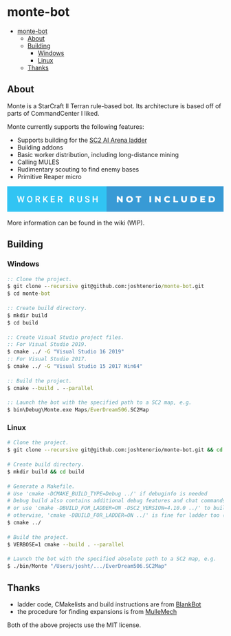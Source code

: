 # monte-bot
- [monte-bot](#monte-bot)
    - [About](#about)
    - [Building](#building)
        - [Windows](#windows)
        - [Linux](#linux)
    - [Thanks](#thanks)
## About
Monte is a StarCraft II Terran rule-based bot.
Its architecture is based off of parts of CommandCenter I liked.

Monte currently supports the following features:
- Supports building for the [SC2 AI Arena ladder](https://aiarena.net/)
- Building addons
- Basic worker distribution, including long-distance mining
- Calling MULES
- Rudimentary scouting to find enemy bases
- Primitive Reaper micro

![for the badge](./worker-rush-not-included.svg)

More information can be found in the wiki (WIP).

## Building
### Windows
```bat
:: Clone the project.
$ git clone --recursive git@github.com:joshtenorio/monte-bot.git
$ cd monte-bot

:: Create build directory.
$ mkdir build
$ cd build

:: Create Visual Studio project files.
:: For Visual Studio 2019.
$ cmake ../ -G "Visual Studio 16 2019"
:: For Visual Studio 2017.
$ cmake ../ -G "Visual Studio 15 2017 Win64"

:: Build the project.
$ cmake --build . --parallel

:: Launch the bot with the specified path to a SC2 map, e.g.
$ bin\Debug\Monte.exe Maps/EverDream506.SC2Map
```

### Linux
```bash
# Clone the project.
$ git clone --recursive git@github.com:joshtenorio/monte-bot.git && cd monte-bot

# Create build directory.
$ mkdir build && cd build

# Generate a Makefile.
# Use 'cmake -DCMAKE_BUILD_TYPE=Debug ../' if debuginfo is needed
# Debug build also contains additional debug features and chat commands support.
# or use 'cmake -DBUILD_FOR_LADDER=ON -DSC2_VERSION=4.10.0 ../' to build for aiarena ladder if using 4.10.0 IDs in code
# otherwise, 'cmake -DBUILD_FOR_LADDER=ON ../' is fine for ladder too (for now)
$ cmake ../

# Build the project.
$ VERBOSE=1 cmake --build . --parallel

# Launch the bot with the specified absolute path to a SC2 map, e.g.
$ ./bin/Monte "/Users/josht/.../EverDream506.SC2Map"
```

## Thanks
- ladder code, CMakelists and build instructions are from [BlankBot](https://github.com/cpp-sc2/blank-bot)
- the procedure for finding expansions is from [MulleMech](https://github.com/ludlyl/MulleMech/blob/master/src/core/Map.cpp)

Both of the above projects use the MIT license.
